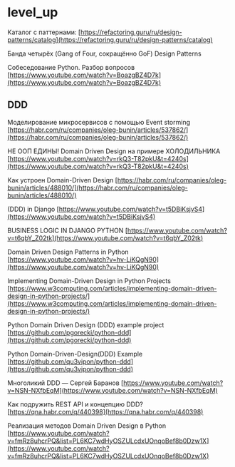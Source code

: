 # level_up

Каталог с паттернами:
[https://refactoring.guru/ru/design-patterns/catalog](https://refactoring.guru/ru/design-patterns/catalog)

Банда четырёх (Gang of Four, сокращённо GoF) Design Patterns

Собеседование Python. Разбор вопросов
[https://www.youtube.com/watch?v=BoazgBZ4D7k](https://www.youtube.com/watch?v=BoazgBZ4D7k)

## DDD

Моделирование микросервисов с помощью Event storming
[https://habr.com/ru/companies/oleg-bunin/articles/537862/](https://habr.com/ru/companies/oleg-bunin/articles/537862/)

НЕ ООП ЕДИНЫ! Domain Driven Design на примере ХОЛОДИЛЬНИКА 
[https://www.youtube.com/watch?v=rkQ3-T82pkU&t=4240s](https://www.youtube.com/watch?v=rkQ3-T82pkU&t=4240s)

Как устроен Domain-Driven Design
[https://habr.com/ru/companies/oleg-bunin/articles/488010/](https://habr.com/ru/companies/oleg-bunin/articles/488010/)

(DDD) in Django
[https://www.youtube.com/watch?v=t5DBiKsjvS4](https://www.youtube.com/watch?v=t5DBiKsjvS4)

BUSINESS LOGIC IN DJANGO PYTHON
[https://www.youtube.com/watch?v=t6qbY_Z02tk](https://www.youtube.com/watch?v=t6qbY_Z02tk)

Domain Driven Design Patterns in Python
[https://www.youtube.com/watch?v=hv-LiKQgN90](https://www.youtube.com/watch?v=hv-LiKQgN90)

Implementing Domain-Driven Design in Python Projects
[https://www.w3computing.com/articles/implementing-domain-driven-design-in-python-projects/](https://www.w3computing.com/articles/implementing-domain-driven-design-in-python-projects/)

Python Domain Driven Design (DDD) example project
[https://github.com/pgorecki/python-ddd](https://github.com/pgorecki/python-ddd)

Python Domain-Driven-Design(DDD) Example
[https://github.com/qu3vipon/python-ddd](https://github.com/qu3vipon/python-ddd)

Многоликий DDD — Сергей Баранов
[https://www.youtube.com/watch?v=NSN-NXfbEqM](https://www.youtube.com/watch?v=NSN-NXfbEqM)

Как подружить REST API и концепцию DDD?
[https://qna.habr.com/q/440398](https://qna.habr.com/q/440398)

Реализация методов Domain Driven Design в Python
[https://www.youtube.com/watch?v=fmRz8uhcrPQ&list=PL6KC7wdHyOSZULcdxUOnqoBef8b0Dzw1X](https://www.youtube.com/watch?v=fmRz8uhcrPQ&list=PL6KC7wdHyOSZULcdxUOnqoBef8b0Dzw1X)

